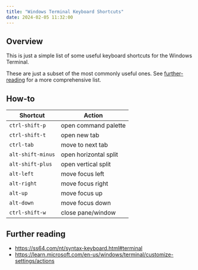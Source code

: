 ```yaml
---
title: "Windows Terminal Keyboard Shortcuts"
date: 2024-02-05 11:32:00
---
```


## Overview
This is just a simple list of some useful keyboard shortcuts for the Windows Terminal.

These are just a subset of the most commonly useful ones. See [further-reading](#further-reading) for a more comprehensive list.

## How-to

| Shortcut | Action |
|-----|-----|
| `ctrl-shift-p` | open command palette |
| `ctrl-shift-t` | open new tab |
| `ctrl-tab` | move to next tab |
| `alt-shift-minus` | open horizontal split |
| `alt-shift-plus` | open vertical split |
| `alt-left` | move focus left |
| `alt-right` | move focus right |
| `alt-up` | move focus up |
| `alt-down` | move focus down |
| `ctrl-shift-w` | close pane/window |

## Further reading
- https://ss64.com/nt/syntax-keyboard.html#terminal
- https://learn.microsoft.com/en-us/windows/terminal/customize-settings/actions